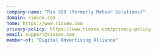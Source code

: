 ```yaml
---
company-name: "Rio SEO (formerly Meteor Solutions)"
domain: rioseo.com
home: https://www.rioseo.com
privacy-policy: https://www.rioseo.com/privacy-policy
email: support@rioseo.com
member-of: "Digital Advertising Alliance"
---
```




